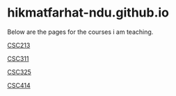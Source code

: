 # hikmatfarhat-ndu.github.io

Below are the pages for the courses i am teaching.

[CSC213](/csc213/)

[CSC311](/csc311/)

[CSC325](/csc325/)

[CSC414](/csc414/)
